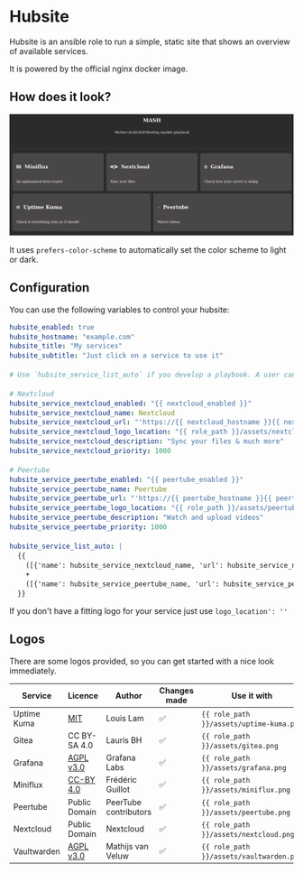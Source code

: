 # Hubsite

Hubsite is an ansible role to run a simple, static site that shows an overview of available services.

It is powered by the official nginx docker image.


## How does it look?

![A screenshot of hubsite hosting different services like Miniflux and nextcloud. The site and service logos are expressed in grey an white tones](assets/hubsite_desktop.png)

It uses `prefers-color-scheme` to automatically set the color scheme to light or dark.

## Configuration

You can use the following variables to control your hubsite:

```yaml
hubsite_enabled: true
hubsite_hostname: "example.com"
hubsite_title: "My services"
hubsite_subtitle: "Just click on a service to use it"

# Use `hubsite_service_list_auto` if you develop a playbook. A user can then add additional services via `hubsite_service_list_additional`

# Nextcloud
hubsite_service_nextcloud_enabled: "{{ nextcloud_enabled }}"
hubsite_service_nextcloud_name: Nextcloud
hubsite_service_nextcloud_url: "'https://{{ nextcloud_hostname }}{{ nextcloud_path_prefix }}"
hubsite_service_nextcloud_logo_location: "{{ role_path }}/assets/nextcloud.png"
hubsite_service_nextcloud_description: "Sync your files & much more"
hubsite_service_nextcloud_priority: 1000

# Peertube
hubsite_service_peertube_enabled: "{{ peertube_enabled }}"
hubsite_service_peertube_name: Peertube
hubsite_service_peertube_url: "'https://{{ peertube_hostname }}{{ peertube_path_prefix }}"
hubsite_service_peertube_logo_location: "{{ role_path }}/assets/peertube.png"
hubsite_service_peertube_description: "Watch and upload videos"
hubsite_service_peertube_priority: 1000

hubsite_service_list_auto: |
  {{
    ([{'name': hubsite_service_nextcloud_name, 'url': hubsite_service_nextcloud_url, 'logo_location': hubsite_service_nextcloud_logo_location, 'description': hubsite_service_nextcloud_description, 'priority': hubsite_service_nextcloud_priority}] if hubsite_service_nextcloud_enabled else [])
    +
    ([{'name': hubsite_service_peertube_name, 'url': hubsite_service_peertube_url, 'logo_location': hubsite_service_peertube_logo_location, 'description': hubsite_service_peertube_description, 'priority': hubsite_service_peertube_priority}] if hubsite_service_peertube_enabled else [])
  }}

```

If you don't have a fitting logo for your service just use `logo_location': ''`


## Logos

There are some logos provided, so you can get started with a nice look immediately.

| Service     | Licence                                                                       | Author                | Changes made | Use it with                              |
|-------------|-------------------------------------------------------------------------------|-----------------------|--------------|------------------------------------------|
| Uptime Kuma | [MIT](https://github.com/louislam/uptime-kuma/blob/master/LICENSE)            | Louis Lam             | ✅            | `{{ role_path }}/assets/uptime-kuma.png` |
| Gitea       | CC BY-SA 4.0                                                                  | Lauris BH             | ✅            | `{{ role_path }}/assets/gitea.png`       |
| Grafana     | [AGPL v3.0](https://github.com/grafana/grafana/blob/main/LICENSE)             | Grafana Labs          | ✅            | `{{ role_path }}/assets/grafana.png`     |
| Miniflux    | [CC-BY 4.0](https://creativecommons.org/licenses/by/4.0/)                     | Frédéric Guillot      | ✅            | `{{ role_path }}/assets/miniflux.png`    |
| Peertube    | Public Domain                                                                 | PeerTube contributors | ✅            | `{{ role_path }}/assets/peertube.png`    |
| Nextcloud   | Public Domain                                                                 | Nextcloud             | ✅            | `{{ role_path }}/assets/nextcloud.png`   |
| Vaultwarden | [AGPL v3.0](https://github.com/dani-garcia/vaultwarden/blob/main/LICENSE.txt) | Mathijs van Veluw     | ✅            | `{{ role_path }}/assets/vaultwarden.png` |